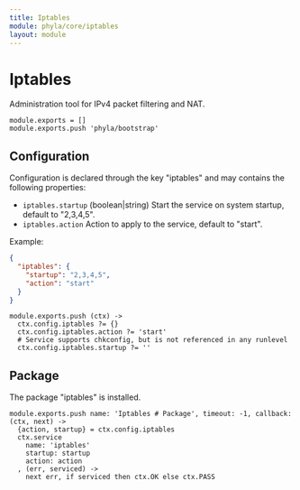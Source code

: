 ```yaml
---
title: Iptables
module: phyla/core/iptables
layout: module
---
```


# Iptables

Administration tool for IPv4 packet filtering and NAT.

    module.exports = []
    module.exports.push 'phyla/bootstrap'

## Configuration

Configuration is declared through the key "iptables" and may contains the following properties:   

*   `iptables.startup` (boolean|string)
    Start the service on system startup, default to "2,3,4,5".
*   `iptables.action`
    Action to apply to the service, default to "start".

Example:
```json
{
  "iptables": {
    "startup": "2,3,4,5",
    "action": "start"
  }
}
```

    module.exports.push (ctx) ->
      ctx.config.iptables ?= {}
      ctx.config.iptables.action ?= 'start'
      # Service supports chkconfig, but is not referenced in any runlevel
      ctx.config.iptables.startup ?= ''

## Package

The package "iptables" is installed.

    module.exports.push name: 'Iptables # Package', timeout: -1, callback: (ctx, next) ->
      {action, startup} = ctx.config.iptables
      ctx.service
        name: 'iptables'
        startup: startup
        action: action
      , (err, serviced) ->
        next err, if serviced then ctx.OK else ctx.PASS
